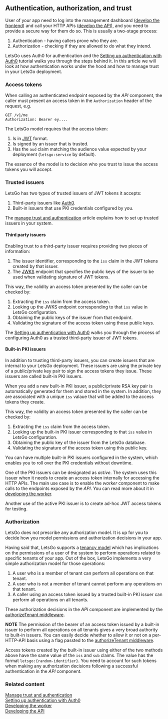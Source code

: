 ## Authentication, authorization, and trust

User of your app need to log into the management dashboard ([develop the frontend](./develop-the-frontend.md)) and call your HTTP APIs ([develop the API](./develop-the-api.md)), and you need to provide a secure way for them do so. This is usually a two-stage process:

1. Authentication - having callers prove who they are.
1. Authorization - checking if they are allowed to do what they intend.

LetsGo uses Auth0 for authentication and the [Setting up authentication with Auth0](../tutorials/setting-up-authentication-with-auth0.md) tutorial walks you through the steps behind it. In this article we will look at how authentication works under the hood and how to manage trust in your LetsGo deployment.

### Access tokens

When calling an authenticated endpoint exposed by the _API_ component, the caller must present an access token in the `Authorization` header of the request, e.g.

```text
GET /v1/me
Authorization: Bearer ey....
```

The LetsGo model requires that the access token:

1. Is in [JWT](https://datatracker.ietf.org/doc/html/rfc7519) format.
1. Is signed by an issuer that is trusted.
1. Has the `aud` claim matching the audience value expected by your deployment (`letsgo:service` by default).

The essence of the model is to decision who you trust to issue the access tokens you will accept.

### Trusted issuers

LetsGo has two types of trusted issuers of JWT tokens it accepts:

1. Third-party issuers like [Auth0](https://auth0.com).
1. Built-in issuers that use PKI credentials configured by you.

The [manage trust and authentication](../how-to/manage-trust-and-authentication.md) article explains how to set up trusted issuers in your system.

#### Third party issuers

Enabling trust to a third-party issuer requires providing two pieces of information:

1. The issuer identifier, corresponding to the `iss` claim in the JWT tokens created by that issuer.
1. The [JWKS](https://datatracker.ietf.org/doc/html/rfc7517) endpoint that specifies the public keys of the issuer to be used when validating signature of JWT tokens.

This way, the validity an access token presented by the caller can be checked by:

1. Extracting the `iss` claim from the access token.
1. Looking up the JWKS endpoint corresponding to that `iss` value in LetsGo configuration.
1. Obtaining the public keys of the issuer from that endpoint.
1. Validating the signature of the access token using those public keys.

The [Setting up authentication with Auth0](../tutorials/setting-up-authentication-with-auth0.md) walks you through the process of configuring Auth0 as a trusted third-party issuer of JWT tokens.

#### Built-in PKI issuers

In addition to trusting third-party issuers, you can create issuers that are internal to your LetsGo deployment. These issuers are using the private key of a public/private key pair to sign the access tokens they issue. These issuers are called built-in PKI issuers.

When you add a new built-in PKI issuer, a public/private RSA key pair is automatically generated for them and stored in the system. In addition, they are associated with a unique `iss` valaue that will be added to the access tokens they create.

This way, the validity an access token presented by the caller can be checked by:

1. Extracting the `iss` claim from the access token.
1. Looking up the built-in PKI issuer corresponding to that `iss` value in LetsGo configuration.
1. Obtaining the public key of the issuer from the LetsGo database.
1. Validating the signature of the access token using this public key.

You can have multiple built-in PKI issuers configured in the system, which enables you to roll over the PKI credentials without downtime.

One of the PKI issuers can be designated as _active_. The system uses this issuer when it needs to create an access token internally for accessing the HTTP APIs. The main use case is to enable the _worker_ component to make calls to the endpoints exposed by the _API_. You can read more about it in [developing the worker](./develop-the-worker.md).

Another use of the active PKI issuer is to create ad-hoc JWT access tokens for testing.

### Authorization

LetsGo does not prescribe any authorization model. It is up for you to decide how you model permissions and authorization decisions in your app.

Having said that, LetsGo supports a [tenancy model](./tenants-and-users.md) which has implications on the permissions of a user of the system to perform operations related to specific tenants of your app. Out of the box, LetsGo implements a very simple authorization model for those operations:

1. A user who is a member of tenant can perform all operations on that tenant.
1. A user who is not a member of tenant cannot perform any operations on that tenant.
1. A caller using an access token issued by a trusted built-in PKI issuer can perform all operations on all tenants.

These authorization decisions in the _API_ component are implemented by the [authorizeTenant middleware](../how-to/develop-the-api.md#the-authorizetenant-middleware).

**NOTE** The permission of the bearer of an access token issued by a built-in issuer to perform all operations on all tenants gives a very broad authority to built-in issuers. You can easily decide whether to allow it or not on a per-HTTP-API basis using a flag passted to the [authorizeTenant middleware](../how-to/develop-the-api.md#the-authorizetenant-middleware).

Access tokens created by the built-in issuer using either of the two methods above have the same value of the `iss` and `sub` claims. The value has the format `letsgo:{random-identifier}`. You need to account for such tokens when making any authorization decisions following a successful authentication in the _API_ component.

### Related content

[Manage trust and authentication](../how-to/manage-trust-and-authentication.md)  
[Setting up authentication with Auth0](../tutorials/setting-up-authentication-with-auth0.md)  
[Developing the worker](../how-to/develop-the-worker.md)  
[Developing the API](../how-to/develop-the-api.md)

